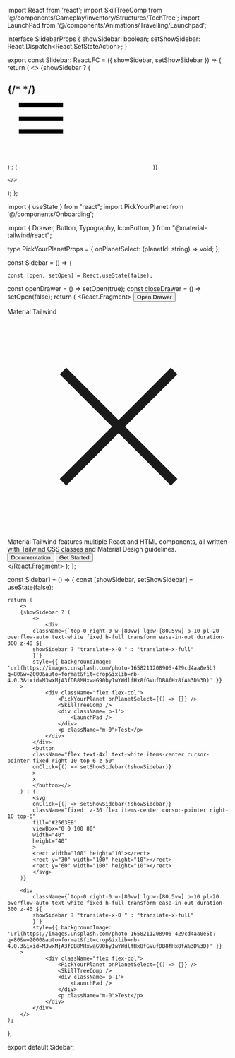 import React from 'react';
import SkillTreeComp from '@/components/Gameplay/Inventory/Structures/TechTree';
import LaunchPad from '@/components/Animations/Travelling/Launchpad'; 

interface SlidebarProps {
  showSidebar: boolean;
  setShowSidebar: React.Dispatch<React.SetStateAction<boolean>>;
}

export const Slidebar: React.FC<SlidebarProps> = ({ showSidebar, setShowSidebar }) => {
  return (
    <>
      {showSidebar ? (
<div
        className={`top-0 right-0 w-[80vw] lg:w-[80.5vw] p-10 pl-20 overflow-auto text-white fixed h-full transform ease-in-out duration-300 z-40 ${
          showSidebar ? 'translate-x-0 ' : 'translate-x-full'
        }`}
        style={{ backgroundImage: 'url(https://images.unsplash.com/photo-1658211208906-429cd4aa0e5b?q=80&w=2000&auto=format&fit=crop&ixlib=rb-4.0.3&ixid=M3wxMjA3fDB8MHxwaG90by1wYWdlfHx8fGVufDB8fHx8fA%3D%3D)' }}
      >
        <h2 className="mt-20 text-4xl font-semibold text-white">
          <SkillTreeComp />
          {/* <LaunchPad /> */}
        </h2>
      </div>
      ) : (
        <svg
          onClick={() => setShowSidebar(true)}
          className="fixed z-30 flex items-center cursor-pointer right-10 top-6"
          fill="#2563EB"
          viewBox="0 0 100 80"
          width="40"
          height="40"
        >
          <rect width="100" height="10"></rect>
          <rect y="30" width="100" height="10"></rect>
          <rect y="60" width="100" height="10"></rect>
        </svg>
      )}

      
    </>
  );
};

import { useState } from "react";
import PickYourPlanet from '@/components/Onboarding';

import {
    Drawer,
    Button,
    Typography,
    IconButton,
  } from "@material-tailwind/react";

type PickYourPlanetProps = {
    onPlanetSelect: (planetId: string) => void;
};

const Sidebar = () => {

    const [open, setOpen] = React.useState(false);
 
  const openDrawer = () => setOpen(true);
  const closeDrawer = () => setOpen(false);
    return (
<React.Fragment>
      <Button onClick={openDrawer}>Open Drawer</Button>
      <Drawer open={open} onClose={closeDrawer} className="p-4">
        <div className="mb-6 flex items-center justify-between">
          <Typography variant="h5" color="blue-gray">
            Material Tailwind
          </Typography>
          <IconButton variant="text" color="blue-gray" onClick={closeDrawer}>
            <svg
              xmlns="http://www.w3.org/2000/svg"
              fill="none"
              viewBox="0 0 24 24"
              strokeWidth={2}
              stroke="currentColor"
              className="h-5 w-5"
            >
              <path
                strokeLinecap="round"
                strokeLinejoin="round"
                d="M6 18L18 6M6 6l12 12"
              />
            </svg>
          </IconButton>
        </div>
        <Typography color="gray" className="mb-8 pr-4 font-normal">
          Material Tailwind features multiple React and HTML components, all
          written with Tailwind CSS classes and Material Design guidelines.
        </Typography>
        <div className="flex gap-2">
          <Button size="sm" variant="outlined">
            Documentation
          </Button>
          <Button size="sm">Get Started</Button>
        </div>
      </Drawer>
    </React.Fragment>
    );
};

const Sidebar1 = () => {
    const [showSidebar, setShowSidebar] = useState(false);

    return (
        <>
        {showSidebar ? (
            <>
                <div
            className={`top-0 right-0 w-[80vw] lg:w-[80.5vw] p-10 pl-20 overflow-auto text-white fixed h-full transform ease-in-out duration-300 z-40 ${
            showSidebar ? "translate-x-0 " : "translate-x-full"
            }`}
            style={{ backgroundImage: 'url(https://images.unsplash.com/photo-1658211208906-429cd4aa0e5b?q=80&w=2000&auto=format&fit=crop&ixlib=rb-4.0.3&ixid=M3wxMjA3fDB8MHxwaG90by1wYWdlfHx8fGVufDB8fHx8fA%3D%3D)' }}
        >
                <div className="flex flex-col">
                    <PickYourPlanet onPlanetSelect={() => {}} />
                    <SkillTreeComp />
                    <div className='p-1'>
                        <LaunchPad />
                    </div>
                    <p className="m-0">Test</p>
                </div>
            </div>
            <button
            className="flex text-4xl text-white items-center cursor-pointer fixed right-10 top-6 z-50"
            onClick={() => setShowSidebar(!showSidebar)}
            >
            x
            </button></>
        ) : (
            <svg
            onClick={() => setShowSidebar(!showSidebar)}
            className="fixed  z-30 flex items-center cursor-pointer right-10 top-6"
            fill="#2563EB"
            viewBox="0 0 100 80"
            width="40"
            height="40"
            >
            <rect width="100" height="10"></rect>
            <rect y="30" width="100" height="10"></rect>
            <rect y="60" width="100" height="10"></rect>
            </svg>
        )}

        <div
            className={`top-0 right-0 w-[80vw] lg:w-[80.5vw] p-10 pl-20 overflow-auto text-white fixed h-full transform ease-in-out duration-300 z-40 ${
            showSidebar ? "translate-x-0 " : "translate-x-full"
            }`}
            style={{ backgroundImage: 'url(https://images.unsplash.com/photo-1658211208906-429cd4aa0e5b?q=80&w=2000&auto=format&fit=crop&ixlib=rb-4.0.3&ixid=M3wxMjA3fDB8MHxwaG90by1wYWdlfHx8fGVufDB8fHx8fA%3D%3D)' }}
        >
                <div className="flex flex-col">
                    <PickYourPlanet onPlanetSelect={() => {}} />
                    <SkillTreeComp />
                    <div className='p-1'>
                        <LaunchPad />
                    </div>
                    <p className="m-0">Test</p>
                </div>
            </div>
        </>
    );
};

export default Sidebar;